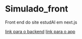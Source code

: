 # Simulado_front
 Front end do site estudAI em next.js

 [link para o backend](https://github.com/KarinaBarros/Simulado_backend)
 [link para o app](https://estudai-beta.vercel.app/)
